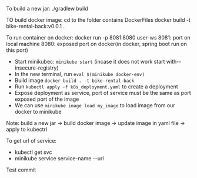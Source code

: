 To build a new jar: ./gradlew build

TO build docker image:
    cd to the folder contains DockerFiles
    docker build -t bike-rental-back:v0.0.1 .
    
To run container on docker:
    docker run -p 8081:8080 user-ws
    8081: port on local machine
    8080: exposed port on docker(in docker, spring boot run on this port)

- Start minikubec: `minikube start` (incase it does not work start with--insecure-registry)
- In the new terminal, run `eval $(minikube docker-env)`
- Build image `docker build . -t bike-rental-back`
- Run `kubectl apply -f k8s_deployment.yaml` to create a deployment
- Expose deployment as service, port of service must be the same as port exposed port of the image
- We can use `minikube image load my_image` to load image from our docker to minikube
  
Note: build a new jar -> build docker image -> update image in yaml file -> apply to kubectrl

To get url of service:
- kubectl get svc
- minikube service service-name --url

Test commit
